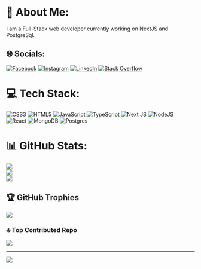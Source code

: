 # 💫 About Me:
I am a Full-Stack web developer currently working on NextJS and PostgreSql.


## 🌐 Socials:
[![Facebook](https://img.shields.io/badge/Facebook-%231877F2.svg?logo=Facebook&logoColor=white)](https://facebook.com/samir.pandey.925602) [![Instagram](https://img.shields.io/badge/Instagram-%23E4405F.svg?logo=Instagram&logoColor=white)](https://instagram.com/pandesamir3) [![LinkedIn](https://img.shields.io/badge/LinkedIn-%230077B5.svg?logo=linkedin&logoColor=white)](https://linkedin.com/in/samir-pandey-330222201) [![Stack Overflow](https://img.shields.io/badge/-Stackoverflow-FE7A16?logo=stack-overflow&logoColor=white)](https://stackoverflow.com/users/18856385) 

# 💻 Tech Stack:
![CSS3](https://img.shields.io/badge/css3-%231572B6.svg?style=for-the-badge&logo=css3&logoColor=white) ![HTML5](https://img.shields.io/badge/html5-%23E34F26.svg?style=for-the-badge&logo=html5&logoColor=white) ![JavaScript](https://img.shields.io/badge/javascript-%23323330.svg?style=for-the-badge&logo=javascript&logoColor=%23F7DF1E) ![TypeScript](https://img.shields.io/badge/typescript-%23007ACC.svg?style=for-the-badge&logo=typescript&logoColor=white) ![Next JS](https://img.shields.io/badge/Next-black?style=for-the-badge&logo=next.js&logoColor=white) ![NodeJS](https://img.shields.io/badge/node.js-6DA55F?style=for-the-badge&logo=node.js&logoColor=white) ![React](https://img.shields.io/badge/react-%2320232a.svg?style=for-the-badge&logo=react&logoColor=%2361DAFB) ![MongoDB](https://img.shields.io/badge/MongoDB-%234ea94b.svg?style=for-the-badge&logo=mongodb&logoColor=white) ![Postgres](https://img.shields.io/badge/postgres-%23316192.svg?style=for-the-badge&logo=postgresql&logoColor=white)
# 📊 GitHub Stats:
![](https://github-readme-stats.vercel.app/api?username=venawm&theme=merko&hide_border=false&include_all_commits=true&count_private=false)<br/>
![](https://github-readme-streak-stats.herokuapp.com/?user=venawm&theme=merko&hide_border=false)<br/>
![](https://github-readme-stats.vercel.app/api/top-langs/?username=venawm&theme=merko&hide_border=false&include_all_commits=true&count_private=false&layout=compact)

## 🏆 GitHub Trophies
![](https://github-profile-trophy.vercel.app/?username=venawm&theme=radical&no-frame=false&no-bg=true&margin-w=4)

### 🔝 Top Contributed Repo
![](https://github-contributor-stats.vercel.app/api?username=venawm&limit=5&theme=dark&combine_all_yearly_contributions=true)

---
[![](https://visitcount.itsvg.in/api?id=venawm&icon=0&color=0)](https://visitcount.itsvg.in)

<!-- Proudly created with GPRM ( https://gprm.itsvg.in ) -->
